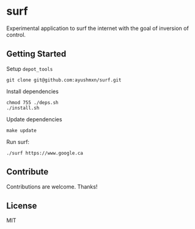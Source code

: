 # surf

Experimental application to surf the internet with the goal of inversion of control.

## Getting Started

Setup `depot_tools`
```shell
git clone git@github.com:ayushmxn/surf.git
```

Install dependencies
```shell
chmod 755 ./deps.sh
./install.sh
```

Update dependencies
```shell
make update
```

Run surf:
```shell
./surf https://www.google.ca
```

## Contribute

Contributions are welcome. Thanks!

## License

MIT
